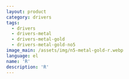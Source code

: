 ```yaml
---
layout: product
category: drivers
tags:
  - drivers
  - drivers-metal
  - drivers-metal-gold
  - drivers-metal-gold-no5
image_main: /assets/img/n5-metal-gold-r.webp
language: el
name: 'R'
description: 'R'
---
```

